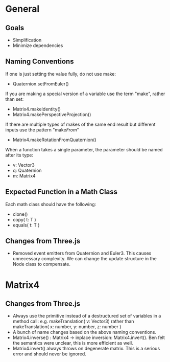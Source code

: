# General

## Goals

- Simplification
- Minimize dependencies

## Naming Conventions

If one is just setting the value fully, do not use make:

- Quaternion.setFromEuler()

If you are making a special version of a variable use the term "make", rather than set:

- Matrix4.makeIdentity()
- Matrix4.makePerspectiveProjection()

If there are multiple types of makes of the same end result but different inputs use the pattern "make*From*"

- Matrix4.makeRotationFromQuaternion()

When a function takes a single parameter, the parameter should be named after its type:

- v: Vector3
- q: Quaternion
- m: Matrix4

## Expected Function in a Math Class

Each math class should have the following:

- clone()
- copy( t: T )
- equals( t: T )

## Changes from Three.js

- Removed event emitters from Quaternion and Euler3. This causes unnecessary complexity. We can change the update structure in the Node class to compensate.

# Matrix4

## Changes from Three.js

- Always use the primitive instead of a destructured set of variables in a method call: e.g. makeTranslation( v: Vector3) rather than makeTranslation( x: number, y: number, z: number )
- A bunch of name changes based on the above naming conventions.
- Matrix4.inverse() : Matrix4 -> inplace inversion: Matrix4.invert(). Ben felt the semantics were unclear, this is more efficient as well.
- Matrix4.invert() always throws on degenerate matrix. This is a serious error and should never be ignored.
